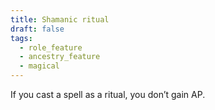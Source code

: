 ```yaml
---
title: Shamanic ritual
draft: false
tags:
  - role_feature
  - ancestry_feature
  - magical
---
```

If you cast a spell as a ritual, you don’t gain AP.
